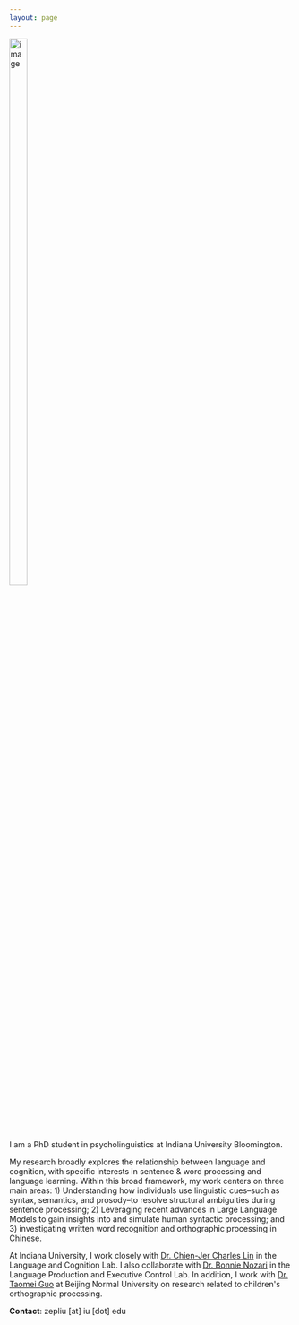 ```yaml
---
layout: page
---
```

<img src="https://zepliu.github.io/assets/image/pic1.png" alt="image" width="25%" height="50%">

I am a PhD student in psycholinguistics at Indiana University Bloomington. 

My research broadly explores the relationship between language and cognition, with specific interests in sentence & word processing and language learning. Within this broad framework, my work centers on three main areas: 1) Understanding how individuals use linguistic cues–such as syntax, semantics, and prosody–to resolve structural ambiguities during sentence processing; 2) Leveraging recent advances in Large Language Models to gain insights into and simulate human syntactic processing; and 3) investigating written word recognition and orthographic processing in Chinese. 

At Indiana University, I work closely with <a href="https://sites.google.com/view/chienjerlin/home" target="_blank">Dr. Chien-Jer Charles Lin</a> in the Language and Cognition Lab. I also collaborate with <a href="https://www.nozarilab.com/bonnie" target="_blank">Dr. Bonnie Nozari</a> in the Language Production and Executive Control Lab. In addition, I work with <a href="https://brain.bnu.edu.cn/English/Faculty/CurrentFaculty/Gzz/d7ea1219c8074270bba5c736af040ba7.htm" target="_blank">Dr. Taomei Guo</a> at Beijing Normal University on research related to children's orthographic processing.

**Contact**: zepliu [at] iu [dot] edu










